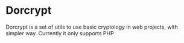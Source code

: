 # Dorcrypt
Dorcrypt is a set of utils to use basic cryptology in web projects, with simpler way. Currently it only supports PHP
